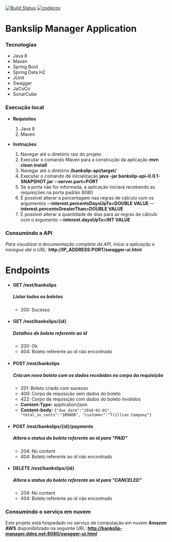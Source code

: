 [![Build Status](https://travis-ci.com/rafaelbarbiero/bankslip-manager.svg?branch=master)](https://travis-ci.com/rafaelbarbiero/bankslip-manager) [![codecov](https://codecov.io/gh/rafaelbarbiero/bankslip-manager/branch/master/graph/badge.svg)](https://codecov.io/gh/rafaelbarbiero/bankslip-manager)


# Bankslip Manager Application

### Tecnologias
* Java 8
* Maven
* Spring Boot
* Spring Data H2
* JUnit
* Swagger
* JaCoCo
* SonarCube
### Execução local
* **Requisitos**
    1. Java 8 
    2. Maven 

* **Instruções**
    1. Navegar até o diretório raiz do projeto
    2. Executar o comando Maven para a construção da aplicação **mvn clean install**
    3. Navegar até o diretório **/bankslip-api/target/**
    3. Executar o comando de inicialização **java -jar bankslip-api-0.0.1-SNAPSHOT.jar --server.port=PORT**
    6. Se a porta não for informada, a aplicação iniciará recebendo as requisições na porta padrão 8080
    4. É possível alterar a porcentagem nas regras de cálculo com os argumentos **--interest.percentsDaysUpTo=DOUBLE VALUE --interest.percentsGreaterThan=DOUBLE VALUE**
    5. É possível alterar a quantidade de dias para as regras de cálculo com o argumento **--interest.daysUpTo=INT VALUE** 

### Consumindo a API
_Para visualizar a documentação completa da API, inicie a aplicação e navegue até a URL:_ **http://IP_ADDRESS:PORT/swagger-ui.html**
# **Endpoints**

* #### GET /rest/bankslips
    ##### Listar todos os boletos      
    * 200: Sucesso 
* #### GET /rest/bankslips/{id}
    ##### Detalhes do boleto referente ao id     
    * 200: Ok
    * 404: Boleto referente ao id não encontrado   
* #### POST /rest/bankslips 
    ##### Cria um novo boleto com os dados recebidos no corpo da requisição   
    * 201: Boleto criado com sucesso
    * 400: Corpo da requisição sem dados do boleto
    * 422: Corpo da requisição com dados do boleto inválidos
    * **Content-Type:** application/json
    * **Content-body:** `{"due_date":"2018-01-01", "total_in_cents":"100000", "customer":"Trillian Company"}`

* #### POST /rest/bankslips/{id}/payments  
    ##### Altera o status do boleto referente ao id para **"PAID"**
    * 204: No content
    * 404: Boleto referente ao id não encontrado  
* #### DELETE /rest/bankslips/{id} 
    ##### Altera o status do boleto referente ao id para **"CANCELED"**
    * 204: No content
    * 404: Boleto referente ao id não encontrado

### Consumindo o serviço em nuvem
Este projeto está hospedado no serviço de computação em nuvem **Amazon AWS** disponibilizado na seguinte URL: **http://bankslip-manager.ddns.net:8080/swagger-ui.html**